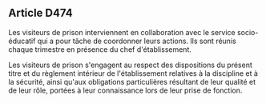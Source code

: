 Article D474
----
Les visiteurs de prison interviennent en collaboration avec le service socio-
éducatif qui a pour tâche de coordonner leurs actions. Ils sont réunis chaque
trimestre en présence du chef d'établissement.

Les visiteurs de prison s'engagent au respect des dispositions du présent titre
et du règlement intérieur de l'établissement relatives à la discipline et à la
sécurité, ainsi qu'aux obligations particulières résultant de leur qualité et de
leur rôle, portées à leur connaissance lors de leur prise de fonction.
